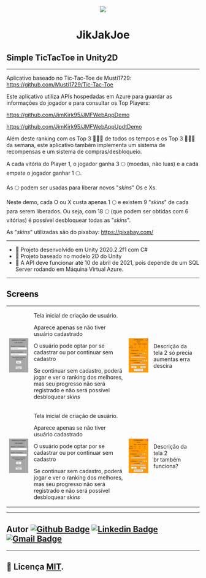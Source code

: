 <p align="center">
  <a href="http://gg.gg/jpwork">
    <img src="https://drive.google.com/uc?export=view&id=1e59cCO6e4Uu1oeO0YFUYwV58rVM_ABMQ">
  </a>
</p>
<h1 align="center">JikJakJoe</h1>
<!---🗃️🌍 🌎🌎 📝 🗃️  🌏
<img src="https://simpleicons.org/icons/csharp.svg" width="20px;" />
---> 

## Simple TicTacToe in Unity2D

---
Aplicativo baseado no Tic-Tac-Toe de Musti1729: https://github.com/Musti1729/Tic-Tac-Toe


Este aplicativo utiliza APIs hospedadas em Azure para guardar as informações do jogador e para consultar os Top Players:

https://github.com/JimKirk95/JMFWebAppDemo

https://github.com/JimKirk95/JMFWebAppUpdtDemo



Além deste ranking com os Top 3  🥇🥈🥉 de todos os tempos e os Top 3 🥇🥈🥉 da semana, este aplicativo também implementa um sistema de recompensas e um sistema de compras/desbloqueio.

A cada vitória do Player 1, o jogador ganha 3 🌕 (moedas, não luas) e a cada empate o jogador ganhar 1 🌕.

As 🌕 podem ser usadas para liberar novos "_skins_" Os e Xs.

Neste demo, cada O ou X custa apenas 1 🌕 e existem 9 "_skins_" de cada para serem liberados.
Ou seja, com 18 🌕 (que podem ser obtidas com 6 vitórias) é possível desbloquear todas as "_skins_".

As "_skins_" utilizadas são do pixabay: https://pixabay.com/

---

- 👀 Projeto desenvolvido em Unity 2020.2.2f1 com C#
- 👀 Projeto baseado no modelo 2D do Unity
- 👀 A API deve funcionar até 10 de abril de 2021, pois depende de um SQL Server rodando em Máquina Virtual Azure.




---

## Screens

<table style="width:100%">
  <tr>
    <td><img src="https://github.com/JimKirk95/images/blob/a1e572ec8d43878782f9db5a716434781ce421a9/Cadastro.jpg" width = 300></td>
    <td><p>Tela inicial de criação de usuário.</p>
      <p>Aparece apenas se não tiver usuário cadastrado</p>
      <p>O usuário pode optar por se cadastrar ou por continuar sem cadastro</p>
      <p>Se continuar sem cadastro, poderá jogar e ver o ranking dos melhores, mas seu progresso não será registrado e não será possível desbloquear <i>skins</i></p></td>
    <td><img src="https://github.com/JimKirk95/images/blob/a1e572ec8d43878782f9db5a716434781ce421a9/Config1.jpg" width = 300></td>
    <td>Descrição da tela 2 só precia aumentas erra descira</td>
  </tr>

  <tr>
    <td><img src="https://github.com/JimKirk95/images/blob/a1e572ec8d43878782f9db5a716434781ce421a9/Cadastro.jpg" width = 300></td>
    <td><p>Tela inicial de criação de usuário.</p>
      <p>Aparece apenas se não tiver usuário cadastrado</p>
      <p>O usuário pode optar por se cadastrar ou por continuar sem cadastro</p>
      <p>Se continuar sem cadastro, poderá jogar e ver o ranking dos melhores, mas seu progresso não será registrado e não será possível desbloquear <i>skins</i></p></td>
    <td><img src="https://github.com/JimKirk95/images/blob/a1e572ec8d43878782f9db5a716434781ce421a9/Config1.jpg" width = 300></td>
    <td>Descrição da tela 2<br> br também funciona? </td>
  </tr>

</table>






---


<!---
## Autor
<a href="http://gg.gg/jpwork">
 <img src="https://drive.google.com/uc?export=view&id=17_6ZWPP0DJx4fiLnO4EiWNFaNRaB2Abp" width="100px;" alt=""/>
 <br />
 <sub><b>Jackson Matsuura</b></sub></a>
 <br />
---> 
## Autor [![Github Badge](https://img.shields.io/badge/-Github/JimKirk95-000?style=flat-square&logo=Github&logoColor=white&link=https://github.com/JimKirk95)](https://github.com/JimKirk95) [![Linkedin Badge](https://img.shields.io/badge/-LinkedIn/jacksonmatsuura-blue?style=flat-square&logo=Linkedin&logoColor=white&link=https://www.linkedin.com/in/jacksonmatsuura/)](https://www.linkedin.com/in/jacksonmatsuura/) [![Gmail Badge](https://img.shields.io/badge/-jackson.matsuura@Gmail-c14438?style=flat-square&logo=Gmail&logoColor=white&link=mailto:seu_emjackson.matsuura@gmail.comail)](mailto:jackson.matsuura@gmail.com)
<!---
[![Whatsapp Badge](https://img.shields.io/badge/-Whatsapp-4CA143?style=flat-square&labelColor=4CA143&logo=whatsapp&logoColor=white&link=https://api.whatsapp.com/send?phone=seu_telefone_55+12+981082413&text=Hello!)](https://api.whatsapp.com/send?phone=seu_telefone_55+12+981082413&text=Hello!)
--->

---
## 📝 Licença [MIT](./LICENSE).
